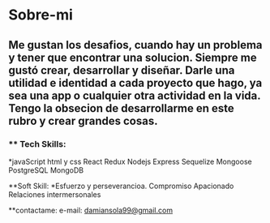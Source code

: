 # Sobre-mi
## Me gustan los desafios, cuando hay un problema y tener que encontrar una solucion. Siempre me gustó crear, desarrollar y diseñar. Darle una utilidad e identidad a cada proyecto que hago, ya sea una app o cualquier otra actividad en la vida. Tengo la obsecion de desarrollarme en este rubro y crear grandes cosas.

### ** Tech Skills:
*javaScript
html y css
React 
Redux
Nodejs
Express
Sequelize
Mongoose
PostgreSQL
MongoDB

**Soft Skill:
*Esfuerzo y perseverancioa.
Compromiso
Apacionado
Relaciones intermersonales

**contactame: 
e-mail: damiansola99@gmail.com
